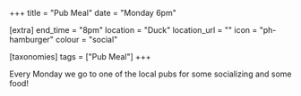 +++
title = "Pub Meal"
date = "Monday 6pm"

[extra]
end_time = "8pm"
location = "Duck"
location_url = ""
icon = "ph-hamburger"
colour = "social"

[taxonomies]
tags = ["Pub Meal"]
+++

Every Monday we go to one of the local pubs for some socializing and some food!

